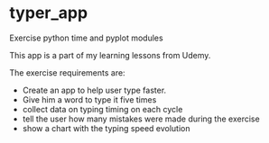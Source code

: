 # typer_app
Exercise python time and pyplot modules

This app is a part of my learning lessons from Udemy.

The exercise requirements are: 

- Create an app to help user type faster. 
- Give him a word to type it five times
- collect data on typing timing on each cycle
- tell the user how many mistakes were made during the exercise
- show a chart with the typing speed evolution

